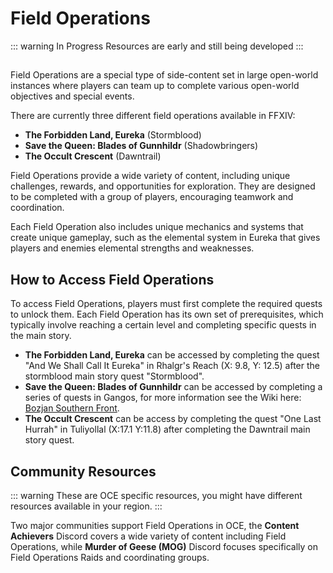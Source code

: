 # Field Operations

::: warning In Progress
Resources are early and still being developed
:::

<GuideList :includeTitle=false difficulty="Field Operations"/>

##

Field Operations are a special type of side-content set in large open-world instances where players can team up to complete various open-world objectives and special events. 

There are currently three different field operations available in FFXIV:

- **The Forbidden Land, Eureka** (Stormblood)
- **Save the Queen: Blades of Gunnhildr** (Shadowbringers)
- **The Occult Crescent** (Dawntrail)

Field Operations provide a wide variety of content, including unique challenges, rewards, and opportunities for exploration. They are designed to be completed with a group of players, encouraging teamwork and coordination. 

Each Field Operation also includes unique mechanics and systems that create unique gameplay, such as the elemental system in Eureka that gives players and enemies elemental strengths and weaknesses.

## How to Access Field Operations

To access Field Operations, players must first complete the required quests to unlock them. Each Field Operation has its own set of prerequisites, which typically involve reaching a certain level and completing specific quests in the main story.

- **The Forbidden Land, Eureka** can be accessed by completing the quest "And We Shall Call It Eureka" in Rhalgr's Reach (X: 9.8, Y: 12.5) after the stormblood main story quest "Stormblood".
- **Save the Queen: Blades of Gunnhildr** can be accessed by completing a series of quests in Gangos, for more information see the Wiki here: [Bozjan Southern Front](https://ffxiv.consolegameswiki.com/wiki/The_Bozjan_Southern_Front).
- **The Occult Crescent** can be access by completing the quest "One Last Hurrah" in Tuliyollal (X:17.1 Y:11.8) after completing the Dawntrail main story quest. 

## Community Resources

::: warning
These are OCE specific resources, you might have different resources available in your region.
:::

Two major communities support Field Operations in OCE, the **Content Achievers** Discord covers a wide variety of content including Field Operations, while **Murder of Geese (MOG)** Discord focuses specifically on Field Operations Raids and coordinating groups.

<Action title='Murder of Geese (MOG) Discord' color='blue' href='https://discord.gg/czkX3cTKuj' />

<Action title='Content Achievers Discord' color='red' href='https://discord.gg/FJFxr2U' />